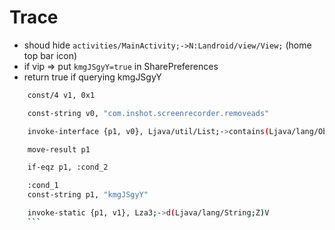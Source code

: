 
# Trace

- shoud hide `activities/MainActivity;->N:Landroid/view/View;` (home top bar icon)
- if vip => put `kmgJSgyY=true` in SharePreferences
- return true if querying kmgJSgyY

```sh
    const/4 v1, 0x1

    const-string v0, "com.inshot.screenrecorder.removeads"

    invoke-interface {p1, v0}, Ljava/util/List;->contains(Ljava/lang/Object;)Z

    move-result p1

    if-eqz p1, :cond_2

    :cond_1
    const-string p1, "kmgJSgyY"

    invoke-static {p1, v1}, Lza3;->d(Ljava/lang/String;Z)V
    ```
